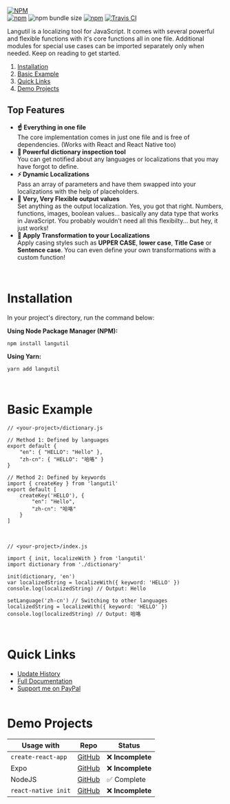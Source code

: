 [![NPM](https://nodei.co/npm/langutil.png)](https://nodei.co/npm/langutil/)
<br/>
[![npm](https://img.shields.io/npm/v/langutil.svg)](https://github.com/chin98edwin/langutil/blob/master/CHANGELOG.md)
![npm bundle size](https://img.shields.io/bundlephobia/min/langutil.svg)
[![npm](https://img.shields.io/npm/dt/langutil.svg)](https://npm-stat.com/charts.html?package=langutil)
[![Travis CI](https://img.shields.io/travis/com/chin98edwin/langutil.svg)](https://travis-ci.com/chin98edwin/langutil)

Langutil is a localizing tool for JavaScript. It comes with several powerful and flexible functions with it's core functions all in one file. Additional modules for special use cases can be imported separately only when needed. Keep on reading to get started.

1. [Installation](#installation)
2. [Basic Example](#basic-example)
3. [Quick Links](#quick-links)
3. [Demo Projects](#demo-projects)

## Top Features

* **☝️ Everything in one file**<br/>The core implementation comes in just one file and is free of dependencies. (Works with React and React Native too)
* **📖 Powerful dictionary inspection tool**<br/>You can get notified about any languages or localizations that you may have forgot to define.
* **⚡️ Dynamic Localizations**<br/>Pass an array of parameters and have them swapped into your localizations with the help of placeholders.
* **💫 Very, Very Flexible output values**<br/>Set anything as the output localization. Yes, you got that right. Numbers, functions, images, boolean values... basically any data type that works in JavaScript. You probably wouldn't need all this flexibilty... but hey, it just works!
* **🦄 Apply Transformation to your Localizations**<br/>Apply casing styles such as **UPPER CASE**, **lower case**, **Title Case** or **Sentence case**. You can even define your own transformations with a custom function!

<br/>

# Installation
In your project's directory, run the command below:

**Using Node Package Manager (NPM):**

    npm install langutil

**Using Yarn:**

    yarn add langutil

<br/>

# Basic Example

    // <your-project>/dictionary.js

    // Method 1: Defined by languages
    export default {
        "en": { "HELLO": "Hello" },
        "zh-cn": { "HELLO": "哈咯" }
    }

    // Method 2: Defined by keywords
    import { createKey } from 'langutil'
    export default [
        createKey('HELLO'), {
            "en": "Hello",
            "zh-cn": "哈咯"
        }
    ]
<br/>

    // <your-project>/index.js

    import { init, localizeWith } from 'langutil'
    import dictionary from './dictionary'

    init(dictionary, 'en')
    var localizedString = localizeWith({ keyword: 'HELLO' })
    console.log(localizedString) // Output: Hello

    setLanguage('zh-cn') // Switching to other languages
    localizedString = localizeWith({ keyword: 'HELLO' })
    console.log(localizedString) // Output: 哈咯

<br/>

# Quick Links
* [Update History](https://github.com/chin98edwin/langutil/blob/master/docs/UpdateHistory.md)
* [Full Documentation](https://github.com/chin98edwin/langutil/blob/master/docs/Api.md)
* [Support me on PayPal](https://www.paypal.me/chin98edwin)
<br/><br/>

# Demo Projects

| Usage with | Repo | Status |
| --- | --- | --- |
| `create-react-app` | [GitHub](https://github.com/chin98edwin/langutil-demo-create-react-app) | ❌ **Incomplete** |
| Expo | [GitHub](https://github.com/chin98edwin/langutil-demo-expo) | ❌ **Incomplete** |
| NodeJS | [GitHub](https://github.com/chin98edwin/langutil-demo-node-js/) | ✅ Complete |
| `react-native init` | [GitHub](https://github.com/chin98edwin/langutil-demo-react-native-init) | ❌ **Incomplete** |

<br/><br/>
